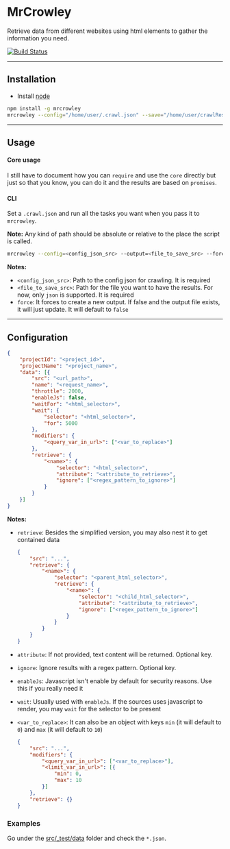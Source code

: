 # MrCrowley

Retrieve data from different websites using html elements to gather the information you need.

[![Build Status](https://travis-ci.org/Sendoushi/mrcrowley.svg?branch=master)](https://travis-ci.org/Sendoushi/mrcrowley)

----------

## Installation

- Install [node](http://nodejs.org)

```sh
npm install -g mrcrowley
mrcrowley --config="/home/user/.crawl.json" --save="/home/user/crawlResults.json"
```

----------

## Usage

#### Core usage

I still have to document how you can `require` and use the `core` directly but just so that you know, you can do it and the results are based on `promises`.

#### CLI

Set a `.crawl.json` and run all the tasks you want when you pass it to `mrcrowley`.<br>

**Note:**
Any kind of path should be absolute or relative to the place the script is called.

```sh
mrcrowley --config=<config_json_src> --output=<file_to_save_src> --force=<false|true>
```

**Notes:**
- `<config_json_src>`: Path to the config json for crawling. It is required
- `<file_to_save_src>`: Path for the file you want to have the results. For now, only `json` is supported. It is required
- `force`: It forces to create a new output. If false and the output file exists, it will just update. It will default to `false`

-------------------

## Configuration

```json
{
    "projectId": "<project_id>",
    "projectName": "<project_name>",
    "data": [{
        "src": "<url_path>",
        "name": "<request_name>",
        "throttle": 2000,
        "enableJs": false,
        "waitFor": "<html_selector>",
        "wait": {
            "selector": "<html_selector>",
            "for": 5000
        },
        "modifiers": {
            "<query_var_in_url>": ["<var_to_replace>"]
        },
        "retrieve": {
            "<name>": {
                "selector": "<html_selector>",
                "attribute": "<attribute_to_retrieve>",
                "ignore": ["<regex_pattern_to_ignore>"]
            }
        }
    }]
}
```

**Notes:**

- `retrieve`: Besides the simplified version, you may also nest it to get contained data

    ```json
    {
        "src": "...",
        "retrieve": {
            "<name>": {
                "selector": "<parent_html_selector>",
                "retrieve": {
                    "<name>": {
                        "selector": "<child_html_selector>",
                        "attribute": "<attribute_to_retrieve>",
                        "ignore": ["<regex_pattern_to_ignore>"]
                    }
                }
            }
        }
    }
    ```
- `attribute`: If not provided, text content will be returned. Optional key.
- `ignore`: Ignore results with a regex pattern. Optional key.
- `enableJs`: Javascript isn't enable by default for security reasons. Use this if you really need it
- `wait`: Usually used with `enableJs`. If the sources uses javascript to render, you may `wait` for the selector to be present
- `<var_to_replace>`: It can also be an object with keys `min` (it will default to `0`) and `max` (it will default to `10`)

    ```json
    {
        "src": "...",
        "modifiers": {
            "<query_var_in_url>": ["<var_to_replace>"],
            "<limit_var_in_url>": [{
                "min": 0,
                "max": 10
            }]
        },
        "retrieve": {}
    }
    ```

### Examples
Go under the [src/_test/data](src/_test/data) folder and check the `*.json`.

